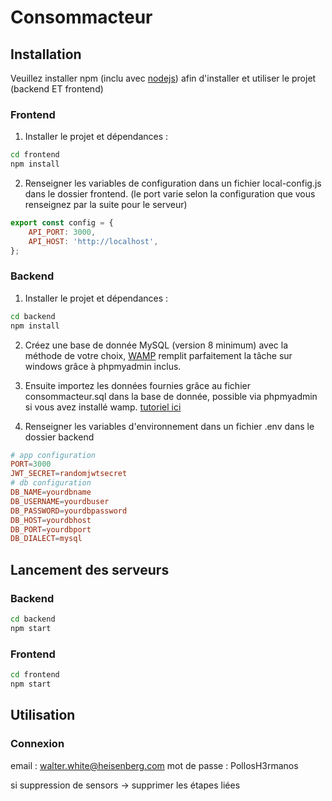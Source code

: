 # Consommacteur

## Installation

Veuillez installer npm (inclu avec [nodejs](https://nodejs.org/en)) afin d'installer et utiliser le projet (backend ET frontend)

### Frontend

1. Installer le projet et dépendances :

```bash
cd frontend
npm install
```

2. Renseigner les variables de configuration dans un fichier local-config.js dans le dossier frontend. (le port varie selon la configuration que vous renseignez par la suite pour le serveur)

```js
export const config = {
    API_PORT: 3000,
    API_HOST: 'http://localhost',
};
```

### Backend

1. Installer le projet et dépendances :

```bash
cd backend
npm install
```

2. Créez une base de donnée MySQL (version 8 minimum) avec la méthode de votre choix, [WAMP](https://www.wampserver.com/) remplit parfaitement la tâche sur windows grâce à phpmyadmin inclus.

3. Ensuite importez les données fournies grâce au fichier consommacteur.sql dans la base de donnée, possible via phpmyadmin si vous avez installé wamp. [tutoriel ici](https://help.one.com/hc/fr/articles/115005588189-Comment-importer-une-base-de-donn%C3%A9es-%C3%A0-phpMyAdmin-)


4. Renseigner les variables d'environnement dans un fichier .env dans le dossier backend

```conf
# app configuration
PORT=3000
JWT_SECRET=randomjwtsecret
# db configuration
DB_NAME=yourdbname
DB_USERNAME=yourdbuser
DB_PASSWORD=yourdbpassword
DB_HOST=yourdbhost
DB_PORT=yourdbport
DB_DIALECT=mysql
```

## Lancement des serveurs

### Backend

```bash
cd backend
npm start
```

### Frontend

```bash
cd frontend
npm start
```

## Utilisation

### Connexion

email : walter.white@heisenberg.com
mot de passe : PollosH3rmanos

si suppression de sensors -> supprimer les étapes liées